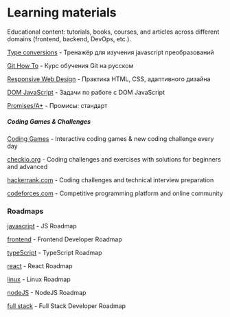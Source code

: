 # Learning materials

Educational content: tutorials, books, courses, and articles across different domains (frontend, backend, DevOps, etc.).


[Type conversions](https://codyfet.github.io/type-conversions/) - Тренажёр для изучения javascript преобразований

[Git How To](https://githowto.com/ru) - Курс обучения Git на русском

[Responsive Web Design](https://www.freecodecamp.org/learn/2022/responsive-web-design/) - Практика HTML, CSS, адаптивного дизайна

[DOM JavaScript](https://vk.com/@web4ik_donnu-zadachi-po-rabote-s-dom-javascript) - Задачи по работе с DOM JavaScript

[Promises/A+](https://promisesaplus.com/) - Промисы: стандарт


##### Coding Games & Challenges

[Coding Games](https://www.educative.io/games) - Interactive coding games & new coding challenge every day

[checkio.org](https://js.checkio.org/) - Coding challenges and exercises with solutions for beginners and advanced

[hackerrank.com](https://www.hackerrank.com/) - Coding challenges and technical interview preparation

[codeforces.com](https://codeforces.com/) - Сompetitive programming platform and online community


### Roadmaps

[javascript](https://roadmap.sh/javascript) - JS Roadmap

[frontend](https://roadmap.sh/frontend) - Frontend Developer Roadmap

[typeScript](https://roadmap.sh/typescript) - TypeScript Roadmap

[react](https://roadmap.sh/react) - React Roadmap

[linux](https://roadmap.sh/linux) - Linux Roadmap

[nodeJS](https://roadmap.sh/nodejs) - NodeJS Roadmap

[full stack](https://roadmap.sh/full-stack) - Full Stack Developer Roadmap


